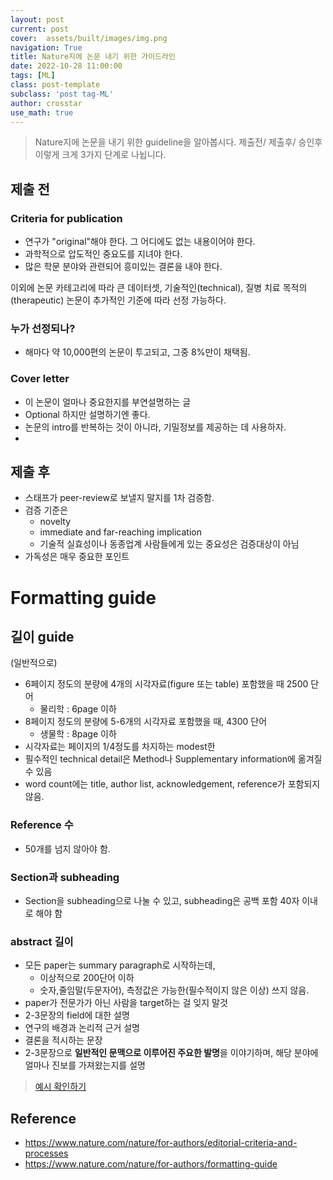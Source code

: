 ```yaml
---
layout: post
current: post
cover:  assets/built/images/img.png
navigation: True
title: Nature지에 논문 내기 위한 가이드라인
date: 2022-10-28 11:00:00
tags: [ML]
class: post-template
subclass: 'post tag-ML'
author: crosstar
use_math: true
---
```



> Nature지에 논문을 내기 위한 guideline을 알아봅시다. 제출전/ 제출후/ 승인후 이렇게 크게 3가지 단계로 나뉩니다.

## 제출 전 

### Criteria for publication
- 연구가 "original"해야 한다. 그 어디에도 없는 내용이어야 한다.
- 과학적으로 압도적인 중요도를 지녀야 한다.
- 많은 학문 분야와 관련되어 흥미있는 결론을 내야 한다.

이외에 논문 카테고리에 따라 큰 데이터셋, 기술적인(technical), 질병 치료 목적의(therapeutic) 논문이 추가적인 기준에 따라 선정 가능하다.


### 누가 선정되나?
- 해마다 약 10,000편의 논문이 투고되고, 그중 8%만이 채택됨.

### Cover letter
- 이 논문이 얼마나 중요한지를 부연설명하는 글
- Optional 하지만 설명하기엔 좋다.
- 논문의 intro를 반복하는 것이 아니라, 기밀정보를 제공하는 데 사용하자.
- 

## 제출 후
- 스태프가 peer-review로 보낼지 말지를 1차 검증함.
- 검증 기준은
  - novelty
  - immediate and far-reaching implication
  - 기술적 실효성이나 동종업계 사람들에게 있는 중요성은 검증대상이 아님
- 가독성은 매우 중요한 포인트


# Formatting guide

## 길이 guide
(일반적으로) 
- 6페이지 정도의 분량에 4개의 시각자료(figure 또는 table) 포함했을 때 2500 단어
  - 물리학 : 6page 이하
- 8페이지 정도의 분량에 5-6개의 시각자료 포함했을 때, 4300 단어
  - 생물학 : 8page 이하
- 시각자료는 페이지의 1/4정도를 차지하는 modest한 
- 필수적인 technical detail은 Method나 Supplementary information에 옮겨질 수 있음
- word count에는 title, author list, acknowledgement, reference가 포함되지 않음.


### Reference 수
- 50개를 넘지 않아야 함.

### Section과 subheading
- Section을 subheading으로 나눌 수 있고, subheading은 공백 포함 40자 이내로 해야 함



### abstract 길이
- 모든 paper는 summary paragraph로 시작하는데,
  - 이상적으로 200단어 이하
  - 숫자,줄임말(두문자어), 측정값은 가능한(필수적이지 않은 이상) 쓰지 않음.
- paper가 전문가가 아닌 사람을 target하는 걸 잊지 말것
- 2-3문장의 field에 대한 설명
- 연구의 배경과 논리적 근거 설명
- 결론을 적시하는 문장
- 2-3문장으로 **일반적인 문맥으로 이루어진 주요한 발명**을 이야기하며, 해당 분야에 얼마나 진보를 가져왔는지를 설명
> [예시 확인하기](https://www.nature.com/documents/nature-summary-paragraph.pdf)



## Reference
- https://www.nature.com/nature/for-authors/editorial-criteria-and-processes
- https://www.nature.com/nature/for-authors/formatting-guide